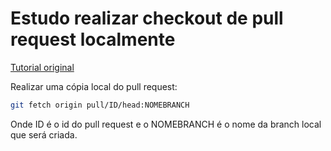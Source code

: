 # Estudo realizar checkout de pull request localmente

[Tutorial original](https://imasters.com.br/devsecops/git-realizando-o-checkout-de-pull-requests-localmente?fbclid=IwAR1bWfJ5-si8W4g8qAFk7zsfINBhipd9WAzLAYQIlT7D_Zu8AtcVJAvDJ2Y)

Realizar uma cópia local do pull request:

```sh
git fetch origin pull/ID/head:NOMEBRANCH
```

Onde ID é o id do pull request e o NOMEBRANCH é o nome da branch local que será
criada.
